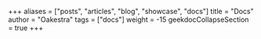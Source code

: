 +++
aliases = ["posts", "articles", "blog", "showcase", "docs"]
title = "Docs"
author = "Oakestra"
tags = ["docs"]
weight = -15
geekdocCollapseSection =  true
+++
